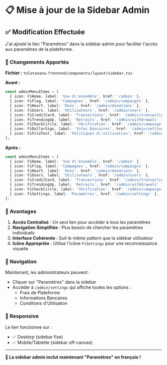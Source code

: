 # 📋 Mise à jour de la Sidebar Admin

## ✅ Modification Effectuée

J'ai ajouté le lien "Paramètres" dans la sidebar admin pour faciliter l'accès aux paramètres de la plateforme.

### 🔧 Changements Apportés

**Fichier :** `tolotanana-frontend/components/layout/sidebar.tsx`

**Avant :**
```typescript
const adminMenuItems = [
  { icon: FiHome, label: 'Vue d\'ensemble', href: '/admin' },
  { icon: FiFlag, label: 'Campagnes', href: '/admin/campaigns' },
  { icon: FiHeart, label: 'Dons', href: '/admin/donations' },
  { icon: FiUsers, label: 'Utilisateurs', href: '/admin/users' },
  { icon: FiCreditCard, label: 'Transactions', href: '/admin/transactions' },
  { icon: FiTrendingUp, label: 'Retraits', href: '/admin/withdrawals' },
  { icon: FiCheckCircle, label: 'Vérification', href: '/admin/campaign-verification' },
  { icon: FiDollarSign, label: 'Infos Bancaires', href: '/admin/settings/bank-info' },
  { icon: FiFileText, label: 'Politiques d\'utilisation', href: '/admin/settings/terms-of-service' },
];
```

**Après :**
```typescript
const adminMenuItems = [
  { icon: FiHome, label: 'Vue d\'ensemble', href: '/admin' },
  { icon: FiFlag, label: 'Campagnes', href: '/admin/campaigns' },
  { icon: FiHeart, label: 'Dons', href: '/admin/donations' },
  { icon: FiUsers, label: 'Utilisateurs', href: '/admin/users' },
  { icon: FiCreditCard, label: 'Transactions', href: '/admin/transactions' },
  { icon: FiTrendingUp, label: 'Retraits', href: '/admin/withdrawals' },
  { icon: FiCheckCircle, label: 'Vérification', href: '/admin/campaign-verification' },
  { icon: FiSettings, label: 'Paramètres', href: '/admin/settings' },
];
```

### 🎯 Avantages

1. **Accès Centralisé** : Un seul lien pour accéder à tous les paramètres
2. **Navigation Simplifiée** : Plus besoin de chercher les paramètres individuels
3. **Interface Cohérente** : Suit le même pattern que la sidebar utilisateur
4. **Icône Appropriée** : Utilise l'icône `FiSettings` pour une reconnaissance visuelle

### 🔗 Navigation

Maintenant, les administrateurs peuvent :
- Cliquer sur "Paramètres" dans la sidebar
- Accéder à `/admin/settings` qui affiche toutes les options :
  - Frais de Plateforme
  - Informations Bancaires  
  - Conditions d'Utilisation

### 📱 Responsive

Le lien fonctionne sur :
- ✅ Desktop (sidebar fixe)
- ✅ Mobile/Tablette (sidebar off-canvas)

---

**🎉 La sidebar admin inclut maintenant "Paramètres" en français !**
